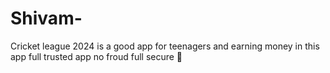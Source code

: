 # Shivam-
Cricket league 2024 is a good app for teenagers and earning money in this app full trusted app no froud full secure 🔐
